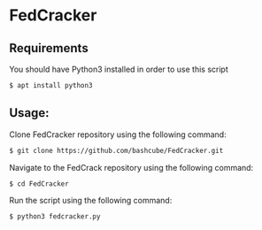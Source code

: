 # FedCracker

## Requirements

You should have Python3 installed in order to use this script

```bash
$ apt install python3
```

## Usage:

Clone FedCracker repository using the following command:

```bash
$ git clone https://github.com/bashcube/FedCracker.git
```
Navigate to the FedCrack repository using the following command:

```bash
$ cd FedCracker
```

Run the script using the following command:

```bash
$ python3 fedcracker.py
```